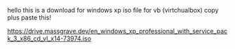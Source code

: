hello this is a download for windows xp iso file for vb (virtchualbox) copy plus paste this! 

https://drive.massgrave.dev/en_windows_xp_professional_with_service_pack_3_x86_cd_vl_x14-73974.iso
